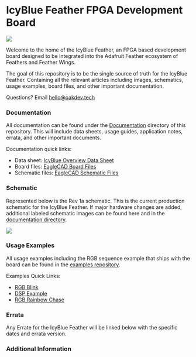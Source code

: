# IcyBlue Feather FPGA Development Board

<image src="https://github.com/Oak-Development-Technologies/IcyBlue/blob/main/Images/IMG_2196.jpg">

Welcome to the home of the IcyBlue Feather, an FPGA based development board designed to be integrated into the Adafruit Feather ecosystem of Feathers and Feather Wings.

The goal of this repository is to be the single source of truth for the IcyBlue Feather. Containing all the relevant articles including images, schematics, usage examples, board files, and other important documentation.

Questions? Email [hello@oakdev.tech](mailto:hello@oakdev.tech)

### Documentation ###

All documentation can be found under the [Documentation](https://github.com/Oak-Development-Technologies/IcyBlue/tree/main/Documentation) directory of this repository. This will include data sheets, usage guides, application notes, errata, and other important documents.

Documentation quick links:
* Data sheet: [IcyBlue Overview Data Sheet](https://github.com/Oak-Development-Technologies/IcyBlue/blob/main/Documentation/IcyBlue%20Feather%20V2%20Datasheet%20rev1a.docx)
* Board files: [EagleCAD Board Files](https://github.com/Oak-Development-Technologies/IcyBlue/blob/main/Documentation/Lattice%20FPGA%20standard%20feather%20wing.kicad_pcb)
* Schematic files: [EagleCAD Schematic Files](https://github.com/Oak-Development-Technologies/IcyBlue/blob/main/Documentation/Lattice%20FPGA%20standard%20feather%20wing.kicad_sch)

### Schematic ###

Represented below is the Rev 1a schematic. This is the current production schematic for the IcyBlue Feather. If major hardware changes are added, additional labeled schematic images can be found here and in the [documentation directory](https://github.com/Oak-Development-Technologies/IcyBlue/tree/main/Documentation).

<image src="https://github.com/Oak-Development-Technologies/IcyBlue/blob/main/Images/IcyBlue%20Schematic.png">

### Usage Examples ###

All usage examples including the RGB sequence example that ships with the board can be found in the [examples repository](https://github.com/skerr92/ice5lp4k_examples).

Examples Quick Links:
* [RGB Blink](https://github.com/skerr92/ice5lp4k_examples/tree/master/leds)
* [DSP Example](https://github.com/skerr92/ice5lp4k_examples/tree/master/dsp)
* [RGB Rainbow Chase](https://github.com/Oak-Development-Technologies/ice40_rgb_rainbow_chase)

### Errata ###

Any Errate for the IcyBlue Feather will be linked below with the specific dates and errata version.

### Additional Information ###
